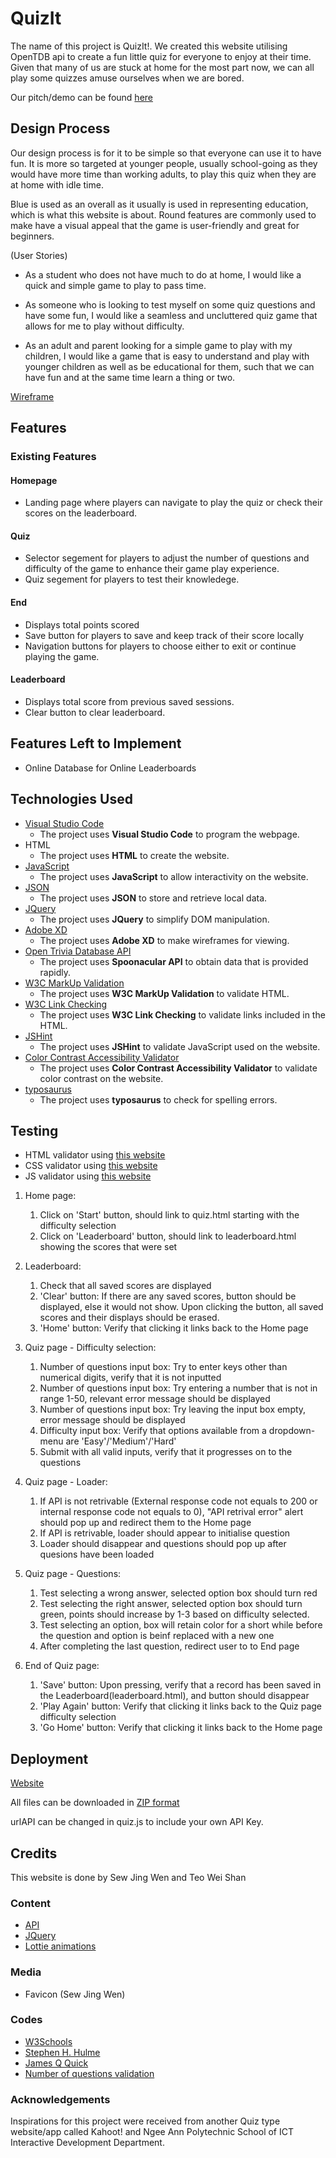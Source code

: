 # QuizIt
The name of this project is QuizIt!. We created this website utilising OpenTDB api to create a fun little quiz for everyone to enjoy at their time. Given that many of us are stuck at home for the most part now, we can all play some quizzes amuse ourselves when we are bored.

Our pitch/demo can be found [here](https://drive.google.com/file/d/1tqKKw0DC4rYHgvexd2j9z213IgWb3mT8/view)

## Design Process
Our design process is for it to be simple so that everyone can use it to have fun. It is more so targeted at younger people, usually school-going as they would have more time than working adults, to play this quiz when they are at home with idle time.

Blue is used as an overall as it usually is used in representing education, which is what this website is about. Round features are commonly used to make have a visual appeal that the game is user-friendly and great for beginners.

(User Stories)
- As a student who does not have much to do at home, I would like a quick and simple game to play to pass time.

- As someone who is looking to test myself on some quiz questions and have some fun, I would like a seamless and uncluttered quiz game that allows for me to play without difficulty.

- As an adult and parent looking for a simple game to play with my children, I would like a game that is easy to understand and play with younger children as well as be educational for them, such that we can have fun and at the same time learn a thing or two. 

[Wireframe](https://github.com/TeoWeiShan/QuizIt/blob/main/QuizIt!%20wireframes%20artboard.xd)

## Features

### Existing Features
#### Homepage
- Landing page where players can navigate to play the quiz or check their scores on the leaderboard.

#### Quiz 
- Selector segement for players to adjust the number of questions and difficulty of the game to enhance their game play experience.
- Quiz segement for players to test their knowledege.

#### End
- Displays total points scored
- Save button for players to save and keep track of their score locally
- Navigation buttons for players to choose either to exit or continue playing the game.

#### Leaderboard
- Displays total score from previous saved sessions.
- Clear button to clear leaderboard.

## Features Left to Implement
- Online Database for Online Leaderboards

## Technologies Used
- [Visual Studio Code](https://code.visualstudio.com/)
    - The project uses **Visual Studio Code** to program the webpage.
- HTML
    - The project uses **HTML** to create the website.
- [JavaScript](https://www.javascript.com/)
    - The project uses **JavaScript** to allow interactivity on the website. 
- [JSON](https://www.json.org/json-en.html)
    - The project uses **JSON** to store and retrieve local data.
- [JQuery](https://jquery.com)
    - The project uses **JQuery** to simplify DOM manipulation.
- [Adobe XD](https://www.adobe.com/sea/products/xd.html)
    - The project uses **Adobe XD** to make wireframes for viewing.
- [Open Trivia Database API](https://opentdb.com/)
    - The project uses **Spoonacular API** to obtain data that is provided rapidly.
- [W3C MarkUp Validation](https://validator.w3.org/)
    - The project uses **W3C MarkUp Validation** to validate HTML.
- [W3C Link Checking](https://validator.w3.org/)
    - The project uses **W3C Link Checking** to validate links included in the HTML.
- [JSHint](https://jshint.com/)
    - The project uses **JSHint** to validate JavaScript used on the website.
- [Color Contrast Accessibility Validator](https://color.a11y.com/Contrast/)
    - The project uses **Color Contrast Accessibility Validator** to validate color contrast on the website.
- [typosaurus](https://typosaur.us/)
    - The project uses **typosaurus** to check for spelling errors.

## Testing
- HTML validator using [this website](https://validator.w3.org/)
- CSS validator using [this website](https://jigsaw.w3.org/css-validator/)
- JS validator using [this website](https://jshint.com/)

1. Home page:
    1. Click on 'Start' button, should link to quiz.html starting with the difficulty selection
    2. Click on 'Leaderboard' button, should link to leaderboard.html showing the scores that were set

2. Leaderboard:
    1. Check that all saved scores are displayed
    2. 'Clear' button: If there are any saved scores, button should be displayed, else it would not show. Upon clicking the button, all saved scores and their displays should be erased.
    3. 'Home' button: Verify that clicking it links back to the Home page

3. Quiz page - Difficulty selection:
    1. Number of questions input box: Try to enter keys other than numerical digits, verify that it is not inputted
    2. Number of questions input box: Try entering a number that is not in range 1-50, relevant error message should be displayed
    3. Number of questions input box: Try leaving the input box empty, error message should be displayed
    4. Difficulty input box: Verify that options available from a dropdown-menu are 'Easy'/'Medium'/'Hard'
    5. Submit with all valid inputs, verify that it progresses on to the questions

4. Quiz page - Loader:
    1. If API is not retrivable (External response code not equals to 200 or internal response code not equals to 0), "API retrival error" alert should pop up and redirect them to the Home page
    2. If API is retrivable, loader should appear to initialise question
    3. Loader should disappear and questions should pop up after quesions have been loaded

5. Quiz page - Questions:
    1. Test selecting a wrong answer, selected option box should turn red
    2. Test selecting the right answer, selected option box should turn green, points should increase by 1-3 based on difficulty selected.
    3. Test selecting an option, box will retain color for a short while before the question and option is beinf replaced with a new one
    3. After completing the last question, redirect user to to End page

6. End of Quiz page:
    1. 'Save' button: Upon pressing, verify that a record has been saved in the Leaderboard(leaderboard.html), and button should disappear
    2. 'Play Again' button: Verify that clicking it links back to the Quiz page difficulty selection
    3. 'Go Home' button: Verify that clicking it links back to the Home page

## Deployment
[Website](https://teoweishan.github.io/QuizIt/)

All files can be downloaded in [ZIP format](https://teoweishan.github.io/TeoWeiShan/QuizIt/archive/main.zip)

urlAPI can be changed in quiz.js to include your own API Key.

## Credits
This website is done by Sew Jing Wen and Teo Wei Shan

### Content
- [API](https://opentdb.com/)
- [JQuery](https://jquery.com)
- [Lottie animations](https://lottiefiles.com/)
### Media
- Favicon (Sew Jing Wen)
### Codes
- [W3Schools](https://www.w3schools.com/)
- [Stephen H. Hulme](https://github.com/shulme801)
- [James Q Quick](https://www.jamesqquick.com/)
- [Number of questions validation](https://stackoverflow.com/questions/995183/how-to-allow-only-numeric-0-9-in-html-inputbox-using-jquery)
### Acknowledgements
Inspirations for this project were received from another Quiz type website/app called Kahoot! and Ngee Ann Polytechnic School of ICT Interactive Development Department.